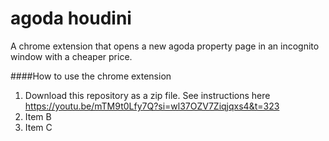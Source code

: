 # agoda houdini
A chrome extension that opens a new agoda property page in an incognito window with a cheaper price.

####How to use the chrome extension

1. Download this repository as a zip file. See instructions here https://youtu.be/mTM9t0Lfy7Q?si=wl37OZV7Ziqjqxs4&t=323
2. Item B
3. Item C
